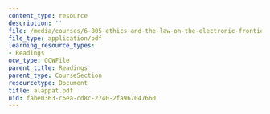 ```yaml
---
content_type: resource
description: ''
file: /media/courses/6-805-ethics-and-the-law-on-the-electronic-frontier-fall-2005/fabe0363c6eacd8c27402fa967047660_alappat.pdf
file_type: application/pdf
learning_resource_types:
- Readings
ocw_type: OCWFile
parent_title: Readings
parent_type: CourseSection
resourcetype: Document
title: alappat.pdf
uid: fabe0363-c6ea-cd8c-2740-2fa967047660
---
```

